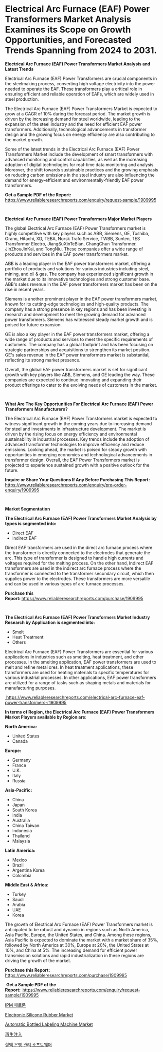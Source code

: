 <p><h1>Electrical Arc Furnace (EAF) Power Transformers Market Analysis Examines its Scope on Growth Opportunities, and Forecasted Trends Spanning from 2024 to 2031.</h1></p><p><strong>Electrical Arc Furnace (EAF) Power Transformers Market Analysis and Latest Trends</strong></p>
<p><p>Electrical Arc Furnace (EAF) Power Transformers are crucial components in the steelmaking process, converting high voltage electricity into the power needed to operate the EAF. These transformers play a critical role in ensuring efficient and reliable operation of EAFs, which are widely used in steel production.</p><p>The Electrical Arc Furnace (EAF) Power Transformers Market is expected to grow at a CAGR of 10% during the forecast period. The market growth is driven by the increasing demand for steel worldwide, leading to the expansion of the steel industry and the need for efficient EAF power transformers. Additionally, technological advancements in transformer design and the growing focus on energy efficiency are also contributing to the market growth.</p><p>Some of the latest trends in the Electrical Arc Furnace (EAF) Power Transformers Market include the development of smart transformers with advanced monitoring and control capabilities, as well as the increasing adoption of digital technologies for real-time data monitoring and analysis. Moreover, the shift towards sustainable practices and the growing emphasis on reducing carbon emissions in the steel industry are also influencing the demand for energy-efficient and environmentally-friendly EAF power transformers.</p></p>
<p><strong>Get a Sample PDF of the Report:&nbsp;</strong> <a href="https://www.reliableresearchreports.com/enquiry/request-sample/1909995">https://www.reliableresearchreports.com/enquiry/request-sample/1909995</a></p>
<p>&nbsp;</p>
<p><strong>Electrical Arc Furnace (EAF) Power Transformers Major Market Players</strong></p>
<p><p>The global Electrical Arc Furnace (EAF) Power Transformers market is highly competitive with key players such as ABB, Siemens, GE, Toshiba, Orano, Hitachi, XD, TEBA, Norsk Trafo Service, TWBB, Sunten, TES Transformer Electro, JiangSuXinTeBian, ChangChun Transformer, JinZhouJinKai, and TongNiu. These companies offer a wide range of products and services in the EAF power transformers market.</p><p>ABB is a leading player in the EAF power transformers market, offering a portfolio of products and solutions for various industries including steel, mining, and oil & gas. The company has experienced significant growth in the market due to its innovative technologies and strong customer base. ABB's sales revenue in the EAF power transformers market has been on the rise in recent years.</p><p>Siemens is another prominent player in the EAF power transformers market, known for its cutting-edge technologies and high-quality products. The company has a strong presence in key regions and has been investing in research and development to meet the growing demand for advanced power transformers. Siemens has witnessed steady market growth and is poised for future expansion.</p><p>GE is also a key player in the EAF power transformers market, offering a wide range of products and services to meet the specific requirements of customers. The company has a global footprint and has been focusing on strategic partnerships and acquisitions to strengthen its market position. GE's sales revenue in the EAF power transformers market is substantial, reflecting its strong market presence.</p><p>Overall, the global EAF power transformers market is set for significant growth with key players like ABB, Siemens, and GE leading the way. These companies are expected to continue innovating and expanding their product offerings to cater to the evolving needs of customers in the market.</p></p>
<p>&nbsp;</p>
<p><strong>What Are The Key Opportunities For Electrical Arc Furnace (EAF) Power Transformers Manufacturers?</strong></p>
<p><p>The Electrical Arc Furnace (EAF) Power Transformers market is expected to witness significant growth in the coming years due to increasing demand for steel and investments in infrastructure development. The market is driven by the rising focus on energy efficiency and environmental sustainability in industrial processes. Key trends include the adoption of advanced transformer technologies to improve efficiency and reduce emissions. Looking ahead, the market is poised for steady growth with opportunities in emerging economies and technological advancements in transformer design. Overall, the EAF Power Transformers market is projected to experience sustained growth with a positive outlook for the future.</p></p>
<p><strong>Inquire or Share Your Questions If Any Before Purchasing This Report:</strong> <a href="https://www.reliableresearchreports.com/enquiry/pre-order-enquiry/1909995">https://www.reliableresearchreports.com/enquiry/pre-order-enquiry/1909995</a></p>
<p>&nbsp;</p>
<p><strong>Market Segmentation</strong></p>
<p><strong>The Electrical Arc Furnace (EAF) Power Transformers Market Analysis by types is segmented into:</strong></p>
<p><ul><li>Direct EAF</li><li>Indirect EAF</li></ul></p>
<p><p>Direct EAF transformers are used in the direct arc furnace process where the transformer is directly connected to the electrodes that generate the arc. This type of transformer is designed to handle high currents and voltages required for the melting process. On the other hand, Indirect EAF transformers are used in the indirect arc furnace process where the transformer is connected to the transformer secondary circuit, which then supplies power to the electrodes. These transformers are more versatile and can be used in various types of arc furnace processes.</p></p>
<p><strong>Purchase this Report:&nbsp;</strong><a href="https://www.reliableresearchreports.com/purchase/1909995">https://www.reliableresearchreports.com/purchase/1909995</a></p>
<p>&nbsp;</p>
<p><strong>The Electrical Arc Furnace (EAF) Power Transformers Market Industry Research by Application is segmented into:</strong></p>
<p><ul><li>Smelt</li><li>Heat Treatment</li><li>Others</li></ul></p>
<p><p>Electrical Arc Furnace (EAF) Power Transformers are essential for various applications in industries such as smelting, heat treatment, and other processes. In the smelting application, EAF power transformers are used to melt and refine metal ores. In heat treatment applications, these transformers are used for heating materials to specific temperatures for various industrial processes. In other applications, EAF power transformers are utilized for a range of tasks such as shaping metals and materials for manufacturing purposes.</p></p>
<p><a href="https://www.reliableresearchreports.com/electrical-arc-furnace-eaf-power-transformers-r1909995">&nbsp;https://www.reliableresearchreports.com/electrical-arc-furnace-eaf-power-transformers-r1909995</a></p>
<p><strong>In terms of Region, the Electrical Arc Furnace (EAF) Power Transformers Market Players available by Region are:</strong></p>
<p>
    <p> <strong> North America: </strong>
        <ul>
            <li>United States</li>
            <li>Canada</li>
        </ul>
        </p> 
    <p> <strong> Europe: </strong>
        <ul>
            <li>Germany</li>
            <li>France</li>
            <li>U.K.</li>
            <li>Italy</li>
            <li>Russia</li>
        </ul>
        </p> 
    <p> <strong> Asia-Pacific: </strong>
        <ul>
            <li>China</li>
            <li>Japan</li>
            <li>South Korea</li>
            <li>India</li>
            <li>Australia</li>
            <li>China Taiwan</li>
            <li>Indonesia</li>
            <li>Thailand</li>
            <li>Malaysia</li>
        </ul>
        </p> 
    <p> <strong> Latin America: </strong>
        <ul>
            <li>Mexico</li>
            <li>Brazil</li>
            <li>Argentina Korea</li>
            <li>Colombia</li>
        </ul>
        </p> 
    <p> <strong> Middle East & Africa: </strong>
        <ul>
            <li>Turkey</li>
            <li>Saudi</li>
            <li>Arabia</li>
            <li>UAE</li>
            <li>Korea</li>
        </ul>
    </p>
    </p>
<p><p>The growth of Electrical Arc Furnace (EAF) Power Transformers market is anticipated to be robust and dynamic in regions such as North America, Asia Pacific, Europe, the United States, and China. Among these regions, Asia Pacific is expected to dominate the market with a market share of 35%, followed by North America at 30%, Europe at 20%, the United States at 10%, and China at 5%. The increasing demand for efficient power transmission solutions and rapid industrialization in these regions are driving the growth of the market.</p></p>
<p><strong>Purchase this Report: </strong><a href="https://www.reliableresearchreports.com/purchase/1909995">https://www.reliableresearchreports.com/purchase/1909995</a></p>
<p>&nbsp;<strong>Get a Sample PDF of the Report:&nbsp;&nbsp;</strong><a href="https://www.reliableresearchreports.com/enquiry/request-sample/1909995">https://www.reliableresearchreports.com/enquiry/request-sample/1909995</a></p>
<p><strong></strong></p>
<p><p><a href="https://medium.com/@candidarowe2022/ipm-%ED%8E%98%EB%A1%9C%EB%AA%AC-%EC%8B%9C%EC%9E%A5-%EB%B6%84%EC%84%9D-%EA%B7%B8-cagr-%EC%8B%9C%EC%9E%A5-%EC%84%B8%EB%B6%84%ED%99%94-%EB%B0%8F-%EA%B8%80%EB%A1%9C%EB%B2%8C-%EC%82%B0%EC%97%85-%EA%B0%9C%EC%9A%94-6e8f9fe1f0ef">IPM 페로몬</a></p><p><a href="https://issuu.com/reportprime-2/docs/electronic-silicone-rubber-market-size-2030.pptx">Electronic Silicone Rubber Market</a></p><p><a href="https://github.com/brenzgnarento/Market-Research-Report-List-2/blob/main/automatic-bottled-labeling-machine-market.md">Automatic Bottled Labeling Machine Market</a></p><p><a href="https://medium.com/@diegomoen2016/%E5%86%8D%E7%94%9F%E5%8C%BB%E7%99%82%E6%B3%A8%E5%B0%84%E5%B8%82%E5%A0%B4%E3%81%AE%E5%88%86%E6%9E%90-%E3%81%9D%E3%81%AEcagr-%E5%B8%82%E5%A0%B4%E3%82%BB%E3%82%B0%E3%83%A1%E3%83%B3%E3%83%86%E3%83%BC%E3%82%B7%E3%83%A7%E3%83%B3-%E3%81%8A%E3%82%88%E3%81%B3%E3%82%B0%E3%83%AD%E3%83%BC%E3%83%90%E3%83%AB%E7%94%A3%E6%A5%AD%E6%A6%82%E8%A6%81-1752cb9820ec">再生注入</a></p><p><a href="https://medium.com/@deborahward03/%ED%98%88%EC%95%A1%EC%9D%80%ED%96%89-%EA%B4%80%EB%A6%AC-%EC%86%8C%ED%94%84%ED%8A%B8%EC%9B%A8%EC%96%B4-%EC%8B%9C%EC%9E%A5-%EA%B7%9C%EB%AA%A8-%EC%8B%9C%EC%9E%A5-%EC%A0%84%EB%A7%9D-%EB%B0%8F-%EC%8B%9C%EC%9E%A5-%EC%A0%84%EB%A7%9D-2024-2031-550723d0a13d">혈액 은행 관리 소프트웨어</a></p></p>